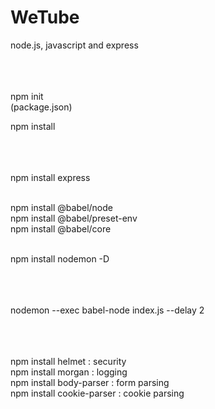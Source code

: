# WeTube
node.js, javascript and express<br><br><br><br>



npm init  
(package.json)

npm install<br><br><br><br>



npm install express<br><br>

npm install @babel/node  
npm install @babel/preset-env  
npm install @babel/core<br><br>

npm install nodemon -D<br><br><br><br>



nodemon --exec babel-node index.js --delay 2<br><br><br><br>



npm install helmet : security  
npm install morgan : logging  
npm install body-parser : form parsing  
npm install cookie-parser : cookie parsing<br><br>


